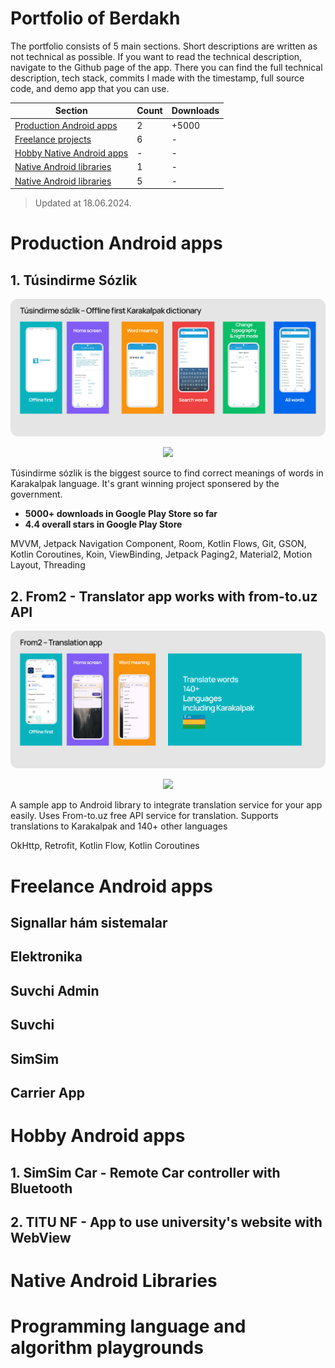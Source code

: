 # Portfolio of Berdakh

The portfolio consists of 5 main sections. Short descriptions are written as not technical as possible. If you want to read the technical description, navigate to the Github page of the app. There you can find the full technical description, tech stack, commits I made with the timestamp, full source code, and demo app that you can use.

| Section                                                                                                                                           | Count | Downloads |
|---------------------------------------------------------------------------------------------------------------------------------------------------|-------|-----------|
| <a href="https://github.com/theberdakh/portfolio?tab=readme-ov-file#production-android-apps"> Production Android apps</a>                         | 2     | +5000     |
| <a href="https://github.com/theberdakh/portfolio?tab=readme-ov-file#freelance-android-apps"> Freelance projects</a>                               | 6     | -         |
| <a href="https://github.com/theberdakh/portfolio?tab=readme-ov-file#hobby-android-apps"> Hobby Native Android apps</a>                            | -     | -         |
| <a href="https://github.com/theberdakh/portfolio?tab=readme-ov-file#native-android-libraries"> Native Android libraries</a>                       | 1     | -         |
| <a href="https://github.com/theberdakh/portfolio?tab=readme-ov-file#programming-language-and-algorithm-playgrounds"> Native Android libraries</a> | 5     | -         |

> Updated at 18.06.2024.

# Production Android apps


## 1. Túsindirme Sózlik 

<p align="center">
 <img src="https://github.com/theberdakh/portfolio/blob/main/banner/tusindirme_sozlik.png"/>
</p>

<p align="center">
 <a href="https://play.google.com/store/apps/details?id=com.karsoft.tusindirmesozlik">
   <img  src="https://img.shields.io/badge/Play Store-00875f?style=for-the-badge&logo=google&logoColor=white">
 </a>
</p>

Túsindirme sózlik is the biggest source to find correct meanings of words in Karakalpak language. It's grant winning project sponsered by the government. 

- **5000+ downloads in Google Play Store so far**
- **4.4 overall stars in Google Play Store**

MVVM, Jetpack Navigation Component, Room, Kotlin Flows, Git, GSON, Kotlin Coroutines, Koin, ViewBinding, Jetpack Paging2, Material2,  Motion Layout, Threading

## 2. From2 - Translator app works with from-to.uz API
<p align="center">
 <img src="https://github.com/theberdakh/portfolio/blob/main/banner/from2_android.png"/>
</p>

<p align="center">
 <a href="https://play.google.com/store/apps/details?id=com.theberdakh.from2">
   <img  src="https://img.shields.io/badge/Play Store-00875f?style=for-the-badge&logo=google&logoColor=white">
 </a>
</p>

A sample app to Android library to integrate translation service for your app easily. Uses From-to.uz free API service for translation. Supports translations to Karakalpak and 140+ other languages

OkHttp, Retrofit, Kotlin Flow, Kotlin Coroutines

# Freelance Android apps

##  Signallar hám sistemalar
##  Elektronika
##  Suvchi Admin
##  Suvchi
##  SimSim 
##  Carrier App

# Hobby Android apps
## 1. SimSim Car - Remote Car controller with Bluetooth
## 2. TITU NF - App to use university's website with WebView

# Native Android Libraries

# Programming language and algorithm playgrounds
